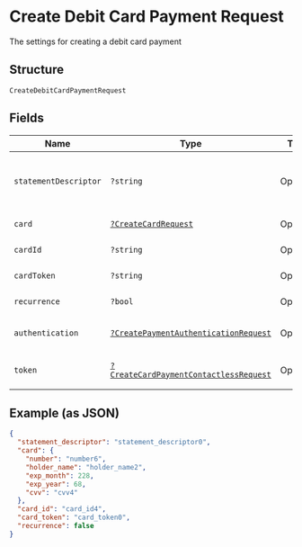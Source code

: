 
# Create Debit Card Payment Request

The settings for creating a debit card payment

## Structure

`CreateDebitCardPaymentRequest`

## Fields

| Name | Type | Tags | Description | Getter | Setter |
|  --- | --- | --- | --- | --- | --- |
| `statementDescriptor` | `?string` | Optional | The text that will be shown on the debit card's statement | getStatementDescriptor(): ?string | setStatementDescriptor(?string statementDescriptor): void |
| `card` | [`?CreateCardRequest`](../../doc/models/create-card-request.md) | Optional | Debit card data | getCard(): ?CreateCardRequest | setCard(?CreateCardRequest card): void |
| `cardId` | `?string` | Optional | The debit card id | getCardId(): ?string | setCardId(?string cardId): void |
| `cardToken` | `?string` | Optional | The debit card token | getCardToken(): ?string | setCardToken(?string cardToken): void |
| `recurrence` | `?bool` | Optional | Indicates a recurrence | getRecurrence(): ?bool | setRecurrence(?bool recurrence): void |
| `authentication` | [`?CreatePaymentAuthenticationRequest`](../../doc/models/create-payment-authentication-request.md) | Optional | The payment authentication request | getAuthentication(): ?CreatePaymentAuthenticationRequest | setAuthentication(?CreatePaymentAuthenticationRequest authentication): void |
| `token` | [`?CreateCardPaymentContactlessRequest`](../../doc/models/create-card-payment-contactless-request.md) | Optional | The Debit card payment token request | getToken(): ?CreateCardPaymentContactlessRequest | setToken(?CreateCardPaymentContactlessRequest token): void |

## Example (as JSON)

```json
{
  "statement_descriptor": "statement_descriptor0",
  "card": {
    "number": "number6",
    "holder_name": "holder_name2",
    "exp_month": 228,
    "exp_year": 68,
    "cvv": "cvv4"
  },
  "card_id": "card_id4",
  "card_token": "card_token0",
  "recurrence": false
}
```

